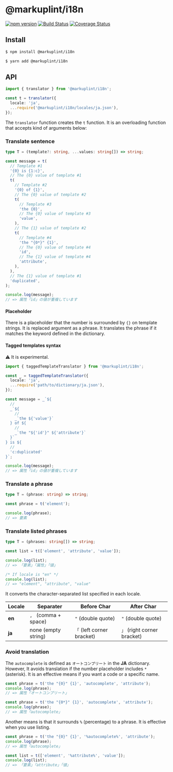 # @markuplint/i18n

[![npm version](https://badge.fury.io/js/%40markuplint%2Fi18n.svg)](https://www.npmjs.com/package/@markuplint/i18n)
[![Build Status](https://travis-ci.org/markuplint/markuplint.svg?branch=main)](https://travis-ci.org/markuplint/markuplint)
[![Coverage Status](https://coveralls.io/repos/github/markuplint/markuplint/badge.svg?branch=main)](https://coveralls.io/github/markuplint/markuplint?branch=main)

## Install

```sh
$ npm install @markuplint/i18n

$ yarn add @markuplint/i18n
```

## API

```ts
import { translator } from '@markuplint/i18n';

const t = translator({
  locale: 'ja',
  ...require('@markuplint/i18n/locales/ja.json'),
});
```

The `translator` function creates the `t` function.
It is an overloading function that accepts kind of arguments below:

### Translate sentence

```ts
type T = (template?: string, ...values: string[]) => string;
```

```ts
const message = t(
  // Template #1
  '{0} is {1:c}',
  // The {0} value of template #1
  t(
    // Template #2
    '{0} of {1}',
    // The {0} value of template #2
    t(
      // Template #3
      'the {0}',
      // The {0} value of template #3
      'value',
    ),
    // The {1} value of template #2
    t(
      // Template #4
      'the "{0*}" {1}',
      // The {0} value of template #4
      'id',
      // The {1} value of template #4
      'attribute',
    ),
  ),
  // The {1} value of template #1
  'duplicated',
);

console.log(message);
// => 属性「id」の値が重複しています
```

#### Placeholder

There is a placeholder that the number is surrounded by `{}` on template strings. It is replaced argument as a phrase. It translates the phrase if it matches the keyword defined in the dictionary.

#### Tagged templates syntax

⚠️ It is experimental.

```ts
import { taggedTemplateTranslator } from '@markuplint/i18n';

const _ = taggedTemplateTranslator({
  locale: 'ja',
  ...require('path/to/dictionary/ja.json'),
});

const message = _`${
  //
  _`${
    //
    _`the ${'value'}`
  } of ${
    //
    _`the "${'id'}" ${'attribute'}`
  }`
} is ${
  //
  'c:duplicated'
}`;

console.log(message);
// => 属性「id」の値が重複しています
```

### Translate a phrase

```ts
type T = (phrase: string) => string;
```

```ts
const phrase = t('element');

console.log(phrase);
// => 要素
```

### Translate listed phrases

```ts
type T = (phrases: string[]) => string;
```

```ts
const list = t(['element', 'attribute', 'value']);

console.log(list);
// => 「要素」「属性」「値」

/* If locale is "en" */
console.log(list);
// => "element", "attribute", "value"
```

It converts the character-separated list specified in each locale.

| Locale | Separater            | Before Char                | After Char                  |
| ------ | -------------------- | -------------------------- | --------------------------- |
| **en** | `, ` (comma + space) | `"` (double quote)         | `"` (double quote)          |
| **ja** | none (empty string)  | `「` (left corner bracket) | `」` (right corner bracket) |

### Avoid translation

The `autocomplete` is defined as `オートコンプリート` in the **JA** dictionary.
However, It avoids translation if the number placeholder includes `*` (asterisk).
It is an effective means if you want a code or a specific name.

```ts
const phrase = t('the "{0}" {1}', 'autocomplete', 'attribute');
console.log(phrase);
// => 属性「オートコンプリート」

const phrase = t('the "{0*}" {1}', 'autocomplete', 'attribute');
console.log(phrase);
// => 属性「autocomplete」
```

Another means is that it surrounds `%` (percentage) to a phrase. It is effective when you use listing.

```ts
const phrase = t('the "{0}" {1}', '%autocomplete%', 'attribute');
console.log(phrase);
// => 属性「autocomplete」

const list = t(['element', '%attribute%', 'value']);
console.log(list);
// => 「要素」「attribute」「値」
```
